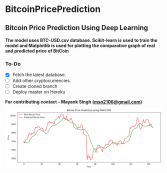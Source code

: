 # BitcoinPricePrediction
## Bitcoin Price Prediction Using Deep Learning

#### The model uses BTC-USD.csv database. Scikit-learn is used to train the model and Matplotlib is used for plotting the comparative graph of real and predicted price of BitCoin

### To-Do
- [x] Fetch the latest database.
- [ ] Add other cryptocurrencies.
- [ ] Create cloned branch
- [ ] Deploy master on Heroku

**For contributing contact - Mayank Singh (msn2106@gmail.com)**

<div>
  <img src = "https://github.com/msn2106/Crypto/blob/main/img/Figure4.png">
</div>

